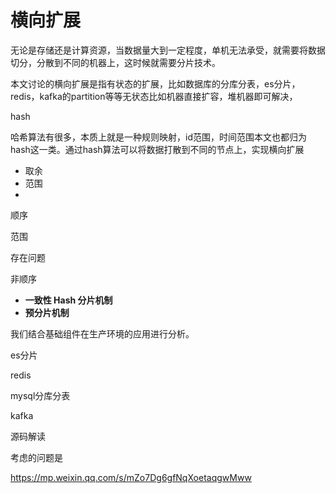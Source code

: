 # 横向扩展

​        无论是存储还是计算资源，当数据量大到一定程度，单机无法承受，就需要将数据切分，分散到不同的机器上，这时候就需要分片技术。

​        本文讨论的横向扩展是指有状态的扩展，比如数据库的分库分表，es分片，redis，kafka的partition等等无状态比如机器直接扩容，堆机器即可解决，



hash

哈希算法有很多，本质上就是一种规则映射，id范围，时间范围本文也都归为hash这一类。通过hash算法可以将数据打散到不同的节点上，实现横向扩展

- 取余
- 范围
- 



顺序

范围





存在问题



非顺序



- **一致性 Hash 分片机制**
- **预分片机制**





我们结合基础组件在生产环境的应用进行分析。





es分片

redis

mysql分库分表

kafka

源码解读





考虑的问题是



https://mp.weixin.qq.com/s/mZo7Dg6gfNqXoetaqgwMww

